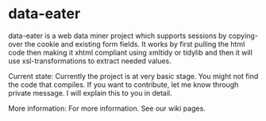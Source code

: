 data-eater
==========

data-eater is a web data miner project which supports sessions by copying-over the cookie and existing form fields. It works by first pulling the html code then making it xhtml compliant using xmltidy or tidylib and then it will use xsl-transformations to extract needed values.

Current state:
Currently the project is at very basic stage. You might not find the code that compiles. If you want to contribute, let me know through private message. I will explain this to you in detail.

More information:
For more information. See our wiki pages.
